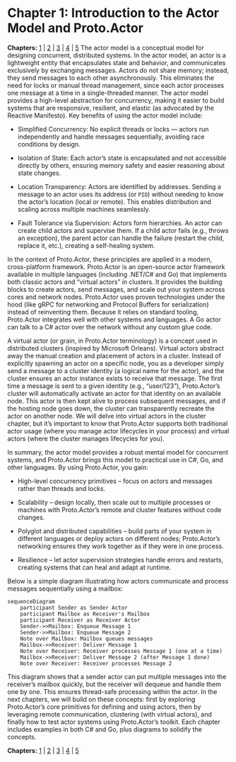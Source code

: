 # Chapter 1: Introduction to the Actor Model and Proto.Actor

**Chapters:** [1](chapter-1/) | [2](chapter-2/) | [3](chapter-3/) | [4](chapter-4/) | [5](chapter-5/)
The actor model is a conceptual model for designing concurrent, distributed systems. In the actor model, an actor is a lightweight entity that encapsulates state and behavior, and communicates exclusively by exchanging messages. Actors do not share memory; instead, they send messages to each other asynchronously. This eliminates the need for locks or manual thread management, since each actor processes one message at a time in a single-threaded manner. The actor model provides a high-level abstraction for concurrency, making it easier to build systems that are responsive, resilient, and elastic (as advocated by the Reactive Manifesto). Key benefits of using the actor model include:

- Simplified Concurrency: No explicit threads or locks — actors run independently and handle messages sequentially, avoiding race conditions by design.

- Isolation of State: Each actor’s state is encapsulated and not accessible directly by others, ensuring memory safety and easier reasoning about state changes.

- Location Transparency: Actors are identified by addresses. Sending a message to an actor uses its address (or `PID`) without needing to know the actor’s location (local or remote). This enables distribution and scaling across multiple machines seamlessly.

- Fault Tolerance via Supervision: Actors form hierarchies. An actor can create child actors and supervise them. If a child actor fails (e.g., throws an exception), the parent actor can handle the failure (restart the child, replace it, etc.), creating a self-healing system.

In the context of Proto.Actor, these principles are applied in a modern, cross-platform framework. Proto.Actor is an open-source actor framework available in multiple languages (including .NET/C# and Go) that implements both classic actors and “virtual actors” in clusters. It provides the building blocks to create actors, send messages, and scale out your system across cores and network nodes. Proto.Actor uses proven technologies under the hood (like gRPC for networking and Protocol Buffers for serialization) instead of reinventing them.
Because it relies on standard tooling, Proto.Actor integrates well with other systems and languages. A Go actor can talk to a C# actor over the network without any custom glue code.

 

A virtual actor (or grain, in Proto.Actor terminology) is a concept used in distributed clusters (inspired by Microsoft Orleans). Virtual actors abstract away the manual creation and placement of actors in a cluster. Instead of explicitly spawning an actor on a specific node, you as a developer simply send a message to a cluster identity (a logical name for the actor), and the cluster ensures an actor instance exists to receive that message.
The first time a message is sent to a given identity (e.g., “user/123”), Proto.Actor’s cluster will automatically activate an actor for that identity on an available node. This actor is then kept alive to process subsequent messages, and if the hosting node goes down, the cluster can transparently recreate the actor on another node. We will delve into virtual actors in the cluster chapter, but it’s important to know that Proto.Actor supports both traditional actor usage (where you manage actor lifecycles in your process) and virtual actors (where the cluster manages lifecycles for you).

 

In summary, the actor model provides a robust mental model for concurrent systems, and Proto.Actor brings this model to practical use in C#, Go, and other languages. By using Proto.Actor, you gain:

- High-level concurrency primitives – focus on actors and messages rather than threads and locks.

- Scalability – design locally, then scale out to multiple processes or machines with Proto.Actor’s remote and cluster features without code changes.

- Polyglot and distributed capabilities – build parts of your system in different languages or deploy actors on different nodes; Proto.Actor’s networking ensures they work together as if they were in one process.

- Resilience – let actor supervision strategies handle errors and restarts, creating systems that can heal and adapt at runtime.

Below is a simple diagram illustrating how actors communicate and process messages sequentially using a mailbox:

```mermaid
sequenceDiagram
    participant Sender as Sender Actor
    participant Mailbox as Receiver's Mailbox
    participant Receiver as Receiver Actor
    Sender->>Mailbox: Enqueue Message 1
    Sender->>Mailbox: Enqueue Message 2
    Note over Mailbox: Mailbox queues messages
    Mailbox->>Receiver: Deliver Message 1
    Note over Receiver: Receiver processes Message 1 (one at a time)
    Mailbox->>Receiver: Deliver Message 2 (after Message 1 done)
    Note over Receiver: Receiver processes Message 2
```

This diagram shows that a sender actor can put multiple messages into the receiver’s mailbox quickly, but the receiver will dequeue and handle them one by one. This ensures thread-safe processing within the actor. In the next chapters, we will build on these concepts: first by exploring Proto.Actor’s core primitives for defining and using actors, then by leveraging remote communication, clustering (with virtual actors), and finally how to test actor systems using Proto.Actor’s toolkit. Each chapter includes examples in both C# and Go, plus diagrams to solidify the concepts.


**Chapters:** [1](chapter-1/) | [2](chapter-2/) | [3](chapter-3/) | [4](chapter-4/) | [5](chapter-5/)
